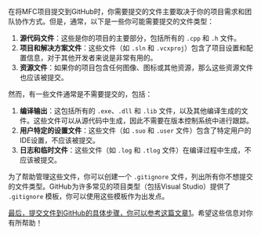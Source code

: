 在将MFC项目提交到GitHub时，你需要提交的文件主要取决于你的项目需求和团队协作方式。但是，通常，以下是一些你可能需要提交的文件类型：

1. **源代码文件**：这些是你的项目的主要部分，包括所有的 `.cpp` 和 `.h` 文件。
2. **项目和解决方案文件**：这些文件（如 `.sln` 和 `.vcxproj`）包含了项目设置和配置信息，对于其他开发者来说是非常有用的。
3. **资源文件**：如果你的项目包含任何图像、图标或其他资源，那么这些资源文件也应该被提交。

然而，有一些文件通常是不需要提交的，包括：

1. **编译输出**：这包括所有的 `.exe`、`.dll` 和 `.lib` 文件，以及其他编译生成的文件。这些文件可以从源代码中生成，因此不需要在版本控制系统中进行跟踪。
2. **用户特定的设置文件**：这些文件（如 `.suo` 和 `.user` 文件）包含了特定用户的IDE设置，不应该被提交。
3. **日志和临时文件**：这些文件（如 `.log` 和 `.tlog` 文件）在编译过程中生成，不应该被提交。

为了帮助管理这些文件，你可以创建一个 `.gitignore` 文件，列出所有你不想提交的文件类型。GitHub为许多常见的项目类型（包括Visual Studio）提供了 `.gitignore` 模板，你可以使用这些模板作为出发点。

[最后，提交文件到GitHub的具体步骤，你可以参考这篇文章](https://geek-docs.com/github/github-tutorial/how-to-upload-a-project-to-github-from-vs-code.html)[1](https://geek-docs.com/github/github-tutorial/how-to-upload-a-project-to-github-from-vs-code.html)。希望这些信息对你有所帮助！